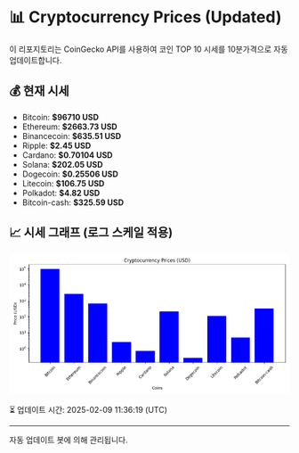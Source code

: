 
# 📊 Cryptocurrency Prices (Updated)

이 리포지토리는 CoinGecko API를 사용하여 코인 TOP 10 시세를 10분가격으로 자동 업데이트합니다.

## 💰 현재 시세
- Bitcoin: **$96710 USD**
- Ethereum: **$2663.73 USD**
- Binancecoin: **$635.51 USD**
- Ripple: **$2.45 USD**
- Cardano: **$0.70104 USD**
- Solana: **$202.05 USD**
- Dogecoin: **$0.25506 USD**
- Litecoin: **$106.75 USD**
- Polkadot: **$4.82 USD**
- Bitcoin-cash: **$325.59 USD**

## 📈 시세 그래프 (로그 스케일 적용)
![Crypto Prices](crypto_prices.png)

⏳ 업데이트 시간: 2025-02-09 11:36:19 (UTC)

---
자동 업데이트 봇에 의해 관리됩니다.
